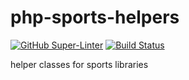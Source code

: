 # php-sports-helpers

[![GitHub Super-Linter](https://github.com/thepercival/php-sports-helpers/workflows/Linter/badge.svg)](https://github.com/marketplace/actions/super-linter)
[![Build Status](https://github.com/thepercival/php-sports-helpers/actions/workflows/php/badge.svg)](https://github.com/thepercival/php-sports-helpers/actions)

helper classes for sports libraries
